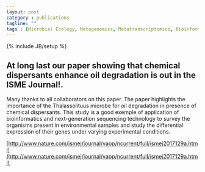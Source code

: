 ```yaml
---
layout: post
category : publications
tagline: ""
tags : [Microbial Ecology, Metagenomics, Metatranscriptomics, Bioinformatics]
---
```

{% include JB/setup %}

## At long last our paper showing that chemical dispersants enhance oil degradation is out in the ISME Journal!.
Many thanks to all collaborators on this paper. The paper highlights the importance of the Thalassolituus microbe for oil degradation in presence of chemical dispersants. This study is a good exemple of application of bioinformatics and next-generation sequencing technology to survey the organisms present in environmental samples and study the differential expression of their genes under varying experimental conditions.

[http://www.nature.com/ismej/journal/vaop/ncurrent/full/ismej2017129a.html](http://www.nature.com/ismej/journal/vaop/ncurrent/full/ismej2017129a.html)


